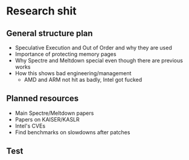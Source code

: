 # Research shit

## General structure plan

* Speculative Execution and Out of Order and why they are used
* Importance of protecting memory pages
* Why Spectre and Meltdown special even though there are previous works
* How this shows bad engineering/management
  * AMD and ARM not hit as badly, Intel got fucked

## Planned resources

* Main Spectre/Meltdown papers
* Papers on KAISER/KASLR
* Intel's CVEs
* Find benchmarks on slowdowns after patches

## Test